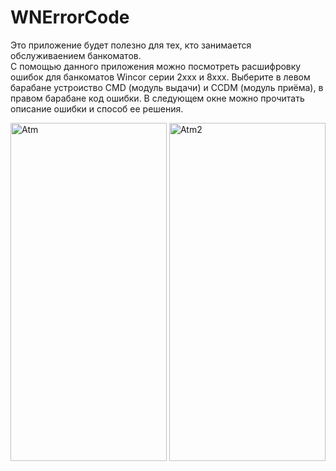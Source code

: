 # WNErrorCode

Это приложение будет полезно для тех, кто занимается обслуживаением банкоматов.  
С помощью данного приложения можно посмотреть расшифровку ошибок для банкоматов Wincor серии 2xxx и 8xxx. 
Выберите в левом барабане устроиство CMD (модуль выдачи) и CCDM (модуль приёма), в правом барабане код ошибки.
В следующем окне можно прочитать описание ошибки и способ ее решения.

<a href='https://postimages.org/' target='_blank'><img src='https://i.postimg.cc/C1fQ0qxb/Atm.gif' alt='Atm' width="250" height="541"></a>
<a href='https://postimages.org/' target='_blank'><img src='https://i.postimg.cc/VsKCwH2B/Atm2.gif' alt='Atm2' width="250" height="541"></a>
